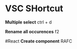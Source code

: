 # VSC SHortcut

**Multiple select**
ctrl + d

**Rename all occurences**
f2



#React
**Create component**
RAFC
